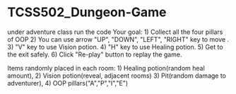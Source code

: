 # TCSS502_Dungeon-Game
under adventure class run the code 
Your goal:
	1) Collect all the four pillars of OOP
	2) You can use arrow  "UP", "DOWN", "LEFT", "RIGHT" key to move .
	3) "V" key to use Vision potion.
	4) "H" key to use Healing potion.
	5) Get to the exit safely.
	6) Click "Re-play" button to replay the game.

Items randomly placed in each room:
	1) Healing potion(random heal amount),
	2) Vision potion(reveal, adjacent rooms)
	3) Pit(random damage to adventurer),
	4) OOP pillars("A","P","I","E")
